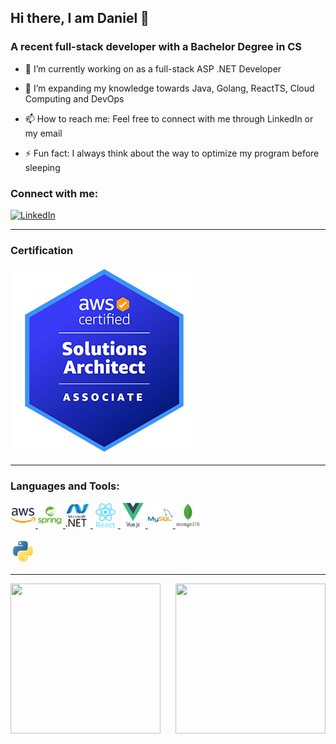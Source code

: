 ## Hi there, I am Daniel 👋

### A recent full-stack developer with a Bachelor Degree in CS


- 🔭 I’m currently working on as a full-stack ASP .NET Developer

- 🌱 I’m expanding my knowledge towards Java, Golang, ReactTS, Cloud Computing and DevOps

- 📫 How to reach me: Feel free to connect with me through LinkedIn or my email

- ⚡ Fun fact: I always think about the way to optimize my program before sleeping


### Connect with me:
[![LinkedIn](https://img.shields.io/badge/-LinkedIn-blue?style=flat-square&logo=linkedin&logoColor=white)](https://www.linkedin.com/in/viet-dung-tran-daniel/)

---
### Certification
[![Certification](img_1.png)](https://www.credly.com/badges/ece86762-4dbd-4e96-9f5d-c374f7dcba7c/public_url)

---

### Languages and Tools:
<p align="left"> 
  
<a href="https://aws.amazon.com" target="_blank" rel="noreferrer"> <img src="https://raw.githubusercontent.com/devicons/devicon/master/icons/amazonwebservices/amazonwebservices-original-wordmark.svg" alt="aws" width="40" height="40"/> </a> 
<a href="https://www.spring.io/" target="_blank" rel="noreferrer"> <img src="https://raw.githubusercontent.com/devicons/devicon/refs/heads/master/icons/spring/spring-original-wordmark.svg" alt="mongodb" width="40" height="40"/> </a>
  <a href="https://dotnet.microsoft.com/" target="_blank" rel="noreferrer"> <img src="https://raw.githubusercontent.com/devicons/devicon/master/icons/dot-net/dot-net-original-wordmark.svg" alt="dotnet" width="40" height="40"/> </a> 
  <a href="https://reactjs.org/" target="_blank" rel="noreferrer"> <img src="https://raw.githubusercontent.com/devicons/devicon/master/icons/react/react-original-wordmark.svg" alt="react" width="40" height="40"/> </a> 
  <a href="https://vuejs.org/" target="_blank" rel="noreferrer"> <img src="https://raw.githubusercontent.com/devicons/devicon/master/icons/vuejs/vuejs-original-wordmark.svg" alt="vuejs" width="40" height="40"/> </a>
    <a href="https://www.mysql.com/" target="_blank" rel="noreferrer"> <img src="https://raw.githubusercontent.com/devicons/devicon/refs/heads/master/icons/mysql/mysql-original-wordmark.svg" alt="mongodb" width="40" height="40"/> </a>
  <a href="https://www.mongodb.com/" target="_blank" rel="noreferrer"> <img src="https://raw.githubusercontent.com/devicons/devicon/master/icons/mongodb/mongodb-original-wordmark.svg" alt="mongodb" width="40" height="40"/> </a> 
 
  <a href="https://www.python.org" target="_blank" rel="noreferrer"> <img src="https://raw.githubusercontent.com/devicons/devicon/master/icons/python/python-original.svg" alt="python" width="40" height="40"/> </a>
</p>

---

<div style="display: flex; justify-content: flex-start; align-items: flex-start; flex-direction: row">
    <div>
        <img style="height: 15rem; width: 15rem;" src="https://github-readme-stats.vercel.app/api?username=VietDungTran0412&show_icons=true&theme=radical" />
    </div>
    <div style="margin-left: 1.5rem">
        <img style="height: 15rem; width: 15rem;" src="https://github-readme-stats.vercel.app/api/top-langs/?username=VietDungTran0412&layout=compact&theme=radical" />
    </div>
</div>
